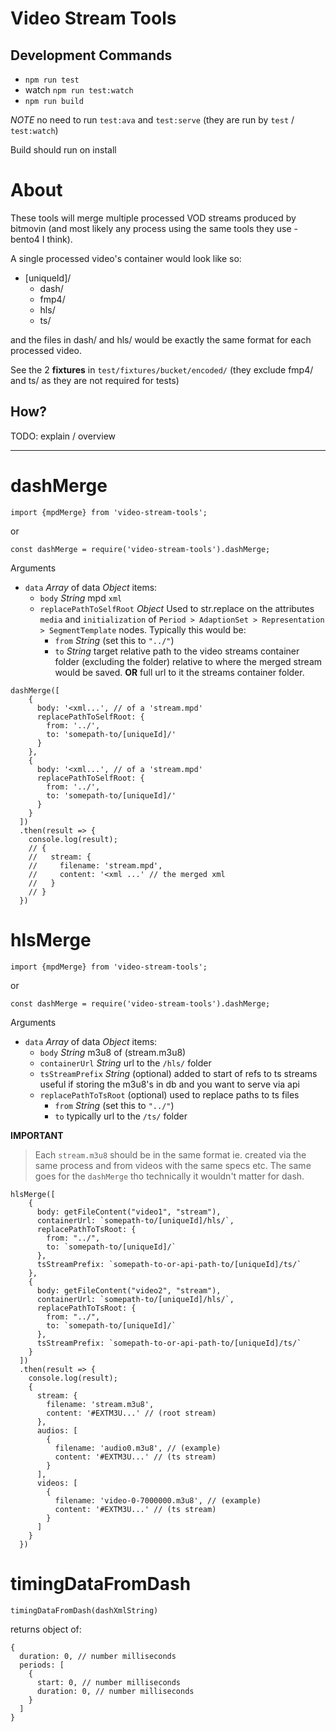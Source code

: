# Video Stream Tools

## Development Commands

* `npm run test`
* watch `npm run test:watch`
* `npm run build`

_NOTE_ no need to run `test:ava` and `test:serve` (they are run by `test` / `test:watch`)

Build should run on install

# About

These tools will merge multiple processed VOD streams
produced by bitmovin (and most likely any process using
the same tools they use - bento4 I think).

A single processed video's container would look like so:

* [uniqueId]/
  * dash/
  * fmp4/
  * hls/
  * ts/

and the files in dash/ and hls/ would be exactly the same
format for each processed video.

See the 2 __fixtures__ in `test/fixtures/bucket/encoded/`
(they exclude fmp4/ and ts/ as they are not required for tests)

## How?

TODO: explain / overview

----

# dashMerge

`import {mpdMerge} from 'video-stream-tools';`

or

`const dashMerge = require('video-stream-tools').dashMerge;`

Arguments

* `data` _Array_ of data _Object_ items:
  * `body` _String_ mpd `xml`
  * `replacePathToSelfRoot` _Object_
    Used to str.replace on the attributes `media` and `initialization` of `Period > AdaptionSet > Representation > SegmentTemplate` nodes.
    Typically this would be:
    * `from` _String_ (set this to `"../"`)
    * `to` _String_ target relative path to the video streams container folder (excluding the folder) relative to where the merged stream would be saved.
    **OR** full url to it the streams container folder.

```
dashMerge([
    {
      body: '<xml...', // of a 'stream.mpd'
      replacePathToSelfRoot: {
        from: '../',
        to: 'somepath-to/[uniqueId]/'
      }
    },
    {
      body: '<xml...', // of a 'stream.mpd'
      replacePathToSelfRoot: {
        from: '../',
        to: 'somepath-to/[uniqueId]/'
      }
    }
  ])
  .then(result => {
    console.log(result);
    // {
    //   stream: {
    //     filename: 'stream.mpd',
    //     content: '<xml ...' // the merged xml
    //   }
    // }
  })
```

# hlsMerge

`import {mpdMerge} from 'video-stream-tools';`

or

`const dashMerge = require('video-stream-tools').dashMerge;`

Arguments

* `data` _Array_ of data _Object_ items:
  * `body` _String_ m3u8 of (stream.m3u8)
  * `containerUrl` _String_ url to the `/hls/` folder
  * `tsStreamPrefix` _String_
    (optional)
    added to start of refs to ts streams
    useful if storing the m3u8's in db
    and you want to serve via api
  * `replacePathToTsRoot`
    (optional)
    used to replace paths to ts files
    * `from` _String_ (set this to `"../"`)
    * `to` typically url to the `/ts/` folder

**IMPORTANT**

> Each `stream.m3u8` should be in the same format
> ie. created via the same process and from videos
> with the same specs etc.
> The same goes for the `dashMerge` tho technically
> it wouldn't matter for dash.

```
hlsMerge([
    {
      body: getFileContent("video1", "stream"),
      containerUrl: `somepath-to/[uniqueId]/hls/`,
      replacePathToTsRoot: {
        from: "../",
        to: `somepath-to/[uniqueId]/`
      },
      tsStreamPrefix: `somepath-to-or-api-path-to/[uniqueId]/ts/`
    },
    {
      body: getFileContent("video2", "stream"),
      containerUrl: `somepath-to/[uniqueId]/hls/`,
      replacePathToTsRoot: {
        from: "../",
        to: `somepath-to/[uniqueId]/`
      },
      tsStreamPrefix: `somepath-to-or-api-path-to/[uniqueId]/ts/`
    }
  ])
  .then(result => {
    console.log(result);
    {
      stream: {
        filename: 'stream.m3u8',
        content: '#EXTM3U...' // (root stream)
      },
      audios: [
        {
          filename: 'audio0.m3u8', // (example)
          content: '#EXTM3U...' // (ts stream)
        }
      ],
      videos: [
        {
          filename: 'video-0-7000000.m3u8', // (example)
          content: '#EXTM3U...' // (ts stream)
        }
      ]
    }
  })
```

# timingDataFromDash

`timingDataFromDash(dashXmlString)`

returns object of:

```
{
  duration: 0, // number milliseconds
  periods: [
    {
      start: 0, // number milliseconds
      duration: 0, // number milliseconds
    }
  ]
}
```
